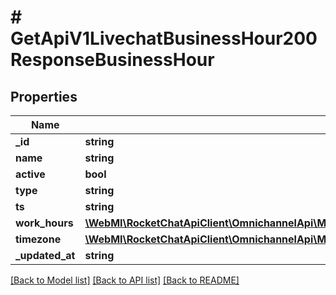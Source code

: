 # # GetApiV1LivechatBusinessHour200ResponseBusinessHour

## Properties

Name | Type | Description | Notes
------------ | ------------- | ------------- | -------------
**_id** | **string** |  | [optional]
**name** | **string** |  | [optional]
**active** | **bool** |  | [optional]
**type** | **string** |  | [optional]
**ts** | **string** |  | [optional]
**work_hours** | [**\WebMI\RocketChatApiClient\OmnichannelApi\Model\GetApiV1LivechatBusinessHour200ResponseBusinessHourWorkHoursInner[]**](GetApiV1LivechatBusinessHour200ResponseBusinessHourWorkHoursInner.md) |  | [optional]
**timezone** | [**\WebMI\RocketChatApiClient\OmnichannelApi\Model\GetApiV1LivechatBusinessHours200ResponseBusinessHoursInnerTimezone**](GetApiV1LivechatBusinessHours200ResponseBusinessHoursInnerTimezone.md) |  | [optional]
**_updated_at** | **string** |  | [optional]

[[Back to Model list]](../../README.md#models) [[Back to API list]](../../README.md#endpoints) [[Back to README]](../../README.md)
